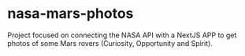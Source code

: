 # nasa-mars-photos
Project focused on connecting the NASA API with a NextJS APP to get photos of some Mars rovers (Curiosity, Opportunity and Spirit).
